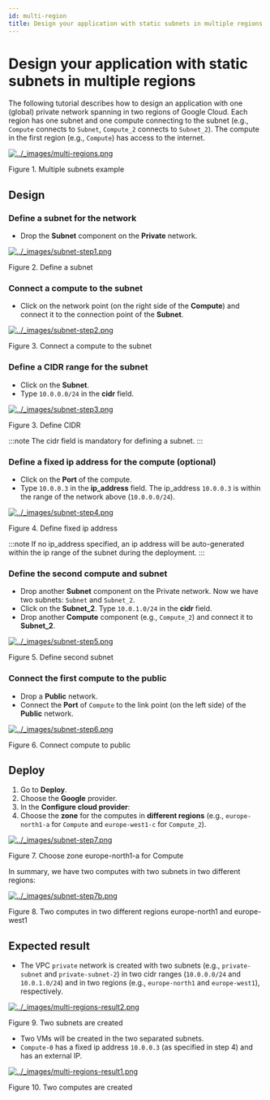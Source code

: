 ```yaml
---
id: multi-region
title: Design your application with static subnets in multiple regions 
---
```


# Design your application with static subnets in multiple regions 
The following tutorial describes how to design an application with one (global) private network spanning in two regions of Google Cloud. Each region has one subnet and one compute connecting to the subnet (e.g., `Compute` connects to `Subnet`, `Compute_2` connects to `Subnet_2`). The compute in the first region (e.g., `Compute`) has access to the internet.

[![../_images/multi-regions.png](https://docs.otc.t-systems.com/cloud-create/umn/_images/multi-regions.png)](https://docs.otc.t-systems.com/cloud-create/umn/_images/multi-regions.png)

Figure 1. Multiple subnets example

Design
----------------------------------------------

### Define a subnet for the network

*   Drop the **Subnet** component on the **Private** network.
    
[![../_images/subnet-step1.png](https://docs.otc.t-systems.com/cloud-create/umn/_images/subnet-step1.png)](https://docs.otc.t-systems.com/cloud-create/umn/_images/subnet-step1.png)

Figure 2. Define a subnet

### Connect a compute to the subnet

*   Click on the network point (on the right side of the **Compute**) and connect it to the connection point of the **Subnet**.

[![../_images/subnet-step2.png](https://docs.otc.t-systems.com/cloud-create/umn/_images/subnet-step2.png)](https://docs.otc.t-systems.com/cloud-create/umn/_images/subnet-step2.png)

Figure 3. Connect a compute to the subnet

### Define a CIDR range for the subnet

*   Click on the **Subnet**.
*   Type `10.0.0.0/24` in the **cidr** field.
    
[![../_images/subnet-step3.png](https://docs.otc.t-systems.com/cloud-create/umn/_images/subnet-step3.png)](https://docs.otc.t-systems.com/cloud-create/umn/_images/subnet-step3.png)

Figure 3. Define CIDR

:::note
The cidr field is mandatory for defining a subnet.
:::

### Define a fixed ip address for the compute (optional)

*   Click on the **Port** of the compute.
*   Type `10.0.0.3` in the **ip\_address** field. The ip\_address `10.0.0.3` is within the range of the network above (`10.0.0.0/24`).

[![../_images/subnet-step4.png](https://docs.otc.t-systems.com/cloud-create/umn/_images/subnet-step4.png)](https://docs.otc.t-systems.com/cloud-create/umn/_images/subnet-step4.png)

Figure 4. Define fixed ip address

:::note
If no ip\_address specified, an ip address will be auto-generated within the ip range of the subnet during the deployment.
:::

### Define the second compute and subnet

*   Drop another **Subnet** component on the Private network. Now we have two subnets: `Subnet` and `Subnet_2`.
*   Click on the **Subnet\_2**. Type `10.0.1.0/24` in the **cidr** field.
*   Drop another **Compute** component (e.g., `Compute_2`) and connect it to **Subnet\_2**.

[![../_images/subnet-step5.png](https://docs.otc.t-systems.com/cloud-create/umn/_images/subnet-step5.png)](https://docs.otc.t-systems.com/cloud-create/umn/_images/subnet-step5.png)

Figure 5. Define second subnet

### Connect the first compute to the public

*   Drop a **Public** network.
*   Connect the **Port** of `Compute` to the link point (on the left side) of the **Public** network.

[![../_images/subnet-step6.png](https://docs.otc.t-systems.com/cloud-create/umn/_images/subnet-step6.png)](https://docs.otc.t-systems.com/cloud-create/umn/_images/subnet-step6.png)

Figure 6. Connect compute to public

Deploy
----------------------------------------------

1.  Go to **Deploy**.
2.  Choose the **Google** provider.
3.  In the **Configure cloud provider**:
4.  Choose the **zone** for the computes in **different regions** (e.g., `europe-north1-a` for `Compute` and `europe-west1-c` for `Compute_2`).
    

[![../_images/subnet-step7.png](https://docs.otc.t-systems.com/cloud-create/umn/_images/subnet-step7.png)](https://docs.otc.t-systems.com/cloud-create/umn/_images/subnet-step7.png)

Figure 7. Choose zone europe-north1-a for Compute

In summary, we have two computes with two subnets in two different regions:

[![../_images/subnet-step7b.png](https://docs.otc.t-systems.com/cloud-create/umn/_images/subnet-step7b.png)](https://docs.otc.t-systems.com/cloud-create/umn/_images/subnet-step7b.png)

Figure 8. Two computes in two different regions europe-north1 and europe-west1

Expected result
----------------------------------------------------------------

*   The VPC `private` network is created with two subnets (e.g., `private-subnet` and `private-subnet-2`) in two cidr ranges (`10.0.0.0/24` and `10.0.1.0/24`) and in two regions (e.g., `europe-north1` and `europe-west1`), respectively.
    

[![../_images/multi-regions-result2.png](https://docs.otc.t-systems.com/cloud-create/umn/_images/multi-regions-result2.png)](https://docs.otc.t-systems.com/cloud-create/umn/_images/multi-regions-result2.png)

Figure 9. Two subnets are created

*   Two VMs will be created in the two separated subnets.
*   `Compute-0` has a fixed ip address `10.0.0.3` (as specified in step 4) and has an external IP.
    
[![../_images/multi-regions-result1.png](https://docs.otc.t-systems.com/cloud-create/umn/_images/multi-regions-result1.png)](https://docs.otc.t-systems.com/cloud-create/umn/_images/multi-regions-result1.png)

Figure 10. Two computes are created